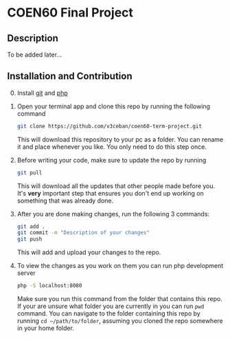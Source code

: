 # COEN60 Final Project

## Description

To be added later...

## Installation and Contribution

0. Install [git](https://git-scm.com/book/en/v2/Getting-Started-Installing-Git)
   and [php](https://www.php.net/manual/en/install.php)

1. Open your terminal app and clone this repo by running the following command

   ```bash
   git clone https://github.com/v3ceban/coen60-term-project.git
   ```

   This will download this repository to your pc as a folder. You can rename it
   and place whenever you like. You only need to do this step once.

2. Before writing your code, make sure to update the repo by running

   ```bash
   git pull
   ```

   This will download all the updates that other people made before you. It's **very**
   important step that ensures you don't end up working on something that was
   already done.

3. After you are done making changes, run the following 3 commands:

   ```bash
   git add .
   git commit -m "Description of your changes"
   git push
   ```

   This will add and upload your changes to the repo.

4. To view the changes as you work on them you can run php development server

   ```bash
   php -S localhost:8080
   ```

   Make sure you run this command from the folder that contains this repo.
   If your are unsure what folder you are currently in you can run `pwd` command.
   You can navigate to the folder containing this repo by running `cd ~/path/to/folder`,
   assuming you cloned the repo somewhere in your home folder.
